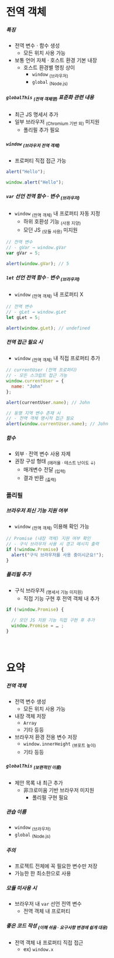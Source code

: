 전역 객체
====

##### 특징
- 전역 변수 · 함수 생성
  - 모든 위치 사용 가능
- 보통 언어 자체 · 호스트 환경 기본 내장
  - 호스트 환경별 명칭 상이
    - `window` <sub>(브라우저)</sub>
    - `global` <sub>(Node.js)</sub>

##### `globalThis` <sub>(전역 객체명)</sub> 표준화 관련 내용
- 최근 JS 명세서 추가
- 일부 브라우저 <sub>(Chromium 기반 외)</sub> 미지원
  - 폴리필 추가 필요

##### `window` <sub>(브라우저 전역 객체)</sub>
- 프로퍼티 직접 접근 가능
```javascript
alert("Hello");

window.alert("Hello");
```

##### `var` 선언 전역 함수 · 변수 <sub>(브라우저)</sub>
- `window` <sub>(전역 객체)</sub> 내 프로퍼티 자동 지정
  - 하위 호환성 기능 <sub>(사용 지양)</sub>
  - 모던 JS <sub>(모듈 사용)</sub> 미지원
```javascript
// 전역 변수
// - gVar → window.gVar
var gVar = 5;

alert(window.gVar); // 5
```

##### `let` 선언 전역 함수 · 변수 <sub>(브라우저)</sub>
- `window` <sub>(전역 객체)</sub> 내 프로퍼티 X
```javascript
// 전역 변수
// - gLet ↛ window.gLet
let gLet = 5;

alert(window.gLet); // undefined
```

##### 전역 접근 필요 시
- `window` <sub>(전역 객체)</sub> 내 직접 프로퍼티 추가
```javascript
// currentUser (전역 프로퍼티)
// - 모든 스크립트 접근 가능
window.currentUser = {
  name: "John"
};

alert(currentUser.name); // John

// 동명 지역 변수 존재 시
// - 전역 객체 명시적 접근 필요
alert(window.currentUser.name); // John
```

##### 함수
- 외부 · 전역 변수 사용 자제
- 권장 구성 형태 <sub>(에러율 · 테스트 난이도 ↓)</sub>
  - 매개변수 전달 <sub>(입력)</sub>
  - 결과 반환 <sub>(출력)</sub>

### 폴리필

##### 브라우저 최신 기능 지원 여부
- `window` <sub>(전역 객체)</sub> 이용해 확인 가능
```javascript
// Promise (내장 객체) 지원 여부 확인
// - 구식 브라우저 사용 시 경고 메시지 출력
if (!window.Promise) {
  alert("구식 브라우저를 사용 중이시군요!");
}
```

##### 폴리필 추가
- 구식 브라우저 <sub>(명세서 기능 미지원)</sub>
  - 직접 기능 구현 후 전역 객체 내 추가
```javascript
if (!window.Promise) {

  // 모던 JS 지원 기능 직접 구현 후 추가
  window.Promise = … ;
}
```

<br />

요약
====

##### 전역 객체
- 전역 변수 생성
  - 모든 위치 사용 가능
- 내장 객체 저장
  - `Array`
  - 기타 등등
- 브라우저 환경 전용 변수 저장
  - `window.innerHeight` <sub>(뷰포트 높이)</sub>
  - 기타 등등

##### `globalThis` <sub>(보편적인 이름)</sub>
- 제안 목록 내 최근 추가
  - 非크로미움 기반 브라우저 미지원
    - 폴리필 구현 필요

##### 관습 이름
- `window` <sub>(브라우저)</sub>
- `global` <sub>(Node.js)</sub>

##### 주의
- 프로젝트 전체에 꼭 필요한 변수만 저장
- 가능한 한 최소한으로 사용

##### 모듈 미사용 시
- 브라우저 내 `var` 선언 전역 변수
  - 전역 객체 내 프로퍼티

##### 좋은 코드 작성 <sub>(이해 쉬움 · 요구사항 변경에 쉽게 대응)</sub>
- 전역 객체 내 프로퍼티 직접 접근
  - ex\) `window.x`
